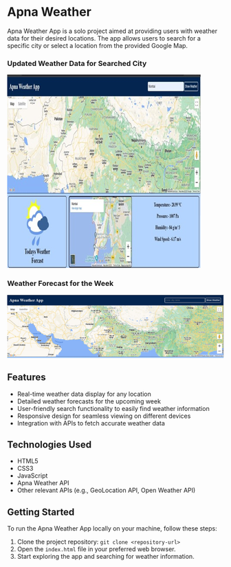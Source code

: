 # Apna Weather



<p>Apna Weather App is a solo project aimed at providing users with weather data for their desired locations. The app allows users to search for a specific city or select a location from the provided Google Map.</p>



<h3>Updated Weather Data for Searched City</h3>
<img src="https://github.com/JAY1820/Icon_and_gif/blob/main/weather%202.jpg">

<h3>Weather Forecast for the Week</h3>
<img src="https://github.com/JAY1820/Icon_and_gif/blob/main/weather%201.jpg">


<h2>Features</h2>

<ul>
  <li>Real-time weather data display for any location</li>
  <li>Detailed weather forecasts for the upcoming week</li>
  <li>User-friendly search functionality to easily find weather information</li>
  <li>Responsive design for seamless viewing on different devices</li>
  <li>Integration with APIs to fetch accurate weather data</li>
</ul>

<h2>Technologies Used</h2>

<ul>
  <li>HTML5</li>
  <li>CSS3</li>
  <li>JavaScript</li>
  <li>Apna Weather API</li>
  <li>Other relevant APIs (e.g., GeoLocation API, Open Weather API)</li>
</ul>

<h2>Getting Started</h2>

<p>To run the Apna Weather App locally on your machine, follow these steps:</p>

<ol>
  <li>Clone the project repository: <code>git clone &lt;repository-url&gt;</code></li>
  <li>Open the <code>index.html</code> file in your preferred web browser.</li>
  <li>Start exploring the app and searching for weather information.</li>
</ol>

